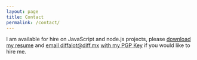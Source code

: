 ```yaml
---
layout: page
title: Contact
permalink: /contact/
---
```


I am available for hire on JavaScript and node.js projects, please [download my
resume](https://diff.mx/resume-Andrew_Davis.pdf) and [email
diffalot@diff.mx](diffalot@diff.mx) [with my PGP
Key](https://diff.mx/pgp-andrew_davis.pub) if you would like to hire me.


